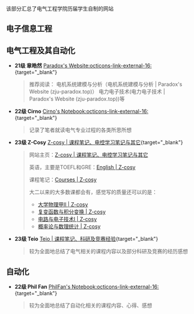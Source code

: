 该部分汇总了电气工程学院历届学生自制的网站

## 电子信息工程

## 电气工程及其自动化

* **21级 章皓然** [Paradox's Website:octicons-link-external-16:](https://zju-paradox.top/){target="_blank"}
  
    > 推荐阅读：
    > 电机系统建模与分析（电机系统建模与分析 | Paradox's Website (zju-paradox.top)）
    > 电力电子技术(电力电子技术 | Paradox's Website (zju-paradox.top))等

* **22级 Cirno** [Cirno's Notebook:octicons-link-external-16:](https://cirnoware.github.io/){target="_blank"}
  
    > 记录了笔者就读电气专业过程的各类所思所想
  
* **23级 Z-Cosy** [Z-cosy | 课程笔记、电控学习笔记与其它](https://www.z-cosy.top/){target="_blank"}

    > 网站主页：[Z-cosy | 课程笔记、电控学习笔记与其它](https://www.z-cosy.top/)
    >
    > 英语，主要是TOEFL和GRE：[English | Z-cosy](https://www.z-cosy.top/article/english)
    >
    > 课程笔记：[Courses | Z-cosy](https://www.z-cosy.top/article/example-5)
    >
    > 大二以来的大多数课都会有，感觉写的质量还可以的是：
    >
    > * [大学物理甲II | Z-cosy](https://www.z-cosy.top/2b47eb5a10054a8a977b2edbb71ed8e8)
    > * [复变函数与积分变换 | Z-cosy](https://www.z-cosy.top/102b072f9069805caba6cfa1a51c52e0)
    > * [电路与电子技术I | Z-cosy](https://www.z-cosy.top/f0099facd41e4a97b1cc412fee07c45b)
    > * [概率论与数理统计 | Z-cosy](https://www.z-cosy.top/102b072f9069801b85d2dfe3f3f957a5)

* **23级 Teio** [Teio | 课程笔记、科研及竞赛经验](https://www.z-cosy.top/){target="_blank"}

    > 较为全面地总结了电气相关的课程内容以及部分科研及竞赛的经历感想

## 自动化

* **22级 Phil Fan** [PhilFan's Notebook:octicons-link-external-16:](https://www.philfan.cn/){target="_blank"}
  
    > 较为全面地总结了自动化相关的课程内容、心得、感想

